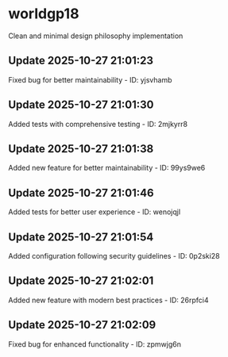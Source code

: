 # worldgp18
Clean and minimal design philosophy implementation

## Update 2025-10-27 21:01:23
Fixed bug for better maintainability - ID: yjsvhamb


## Update 2025-10-27 21:01:30
Added tests with comprehensive testing - ID: 2mjkyrr8


## Update 2025-10-27 21:01:38
Added new feature for better maintainability - ID: 99ys9we6


## Update 2025-10-27 21:01:46
Added tests for better user experience - ID: wenojqjl


## Update 2025-10-27 21:01:54
Added configuration following security guidelines - ID: 0p2ski28


## Update 2025-10-27 21:02:01
Added new feature with modern best practices - ID: 26rpfci4


## Update 2025-10-27 21:02:09
Fixed bug for enhanced functionality - ID: zpmwjg6n

